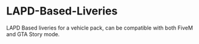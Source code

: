 # LAPD-Based-Liveries
LAPD Based liveries for a vehicle pack, can be compatible with both FiveM and GTA Story mode.
